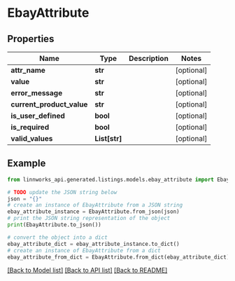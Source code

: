 # EbayAttribute


## Properties

Name | Type | Description | Notes
------------ | ------------- | ------------- | -------------
**attr_name** | **str** |  | [optional] 
**value** | **str** |  | [optional] 
**error_message** | **str** |  | [optional] 
**current_product_value** | **str** |  | [optional] 
**is_user_defined** | **bool** |  | [optional] 
**is_required** | **bool** |  | [optional] 
**valid_values** | **List[str]** |  | [optional] 

## Example

```python
from linnworks_api.generated.listings.models.ebay_attribute import EbayAttribute

# TODO update the JSON string below
json = "{}"
# create an instance of EbayAttribute from a JSON string
ebay_attribute_instance = EbayAttribute.from_json(json)
# print the JSON string representation of the object
print(EbayAttribute.to_json())

# convert the object into a dict
ebay_attribute_dict = ebay_attribute_instance.to_dict()
# create an instance of EbayAttribute from a dict
ebay_attribute_from_dict = EbayAttribute.from_dict(ebay_attribute_dict)
```
[[Back to Model list]](../README.md#documentation-for-models) [[Back to API list]](../README.md#documentation-for-api-endpoints) [[Back to README]](../README.md)


